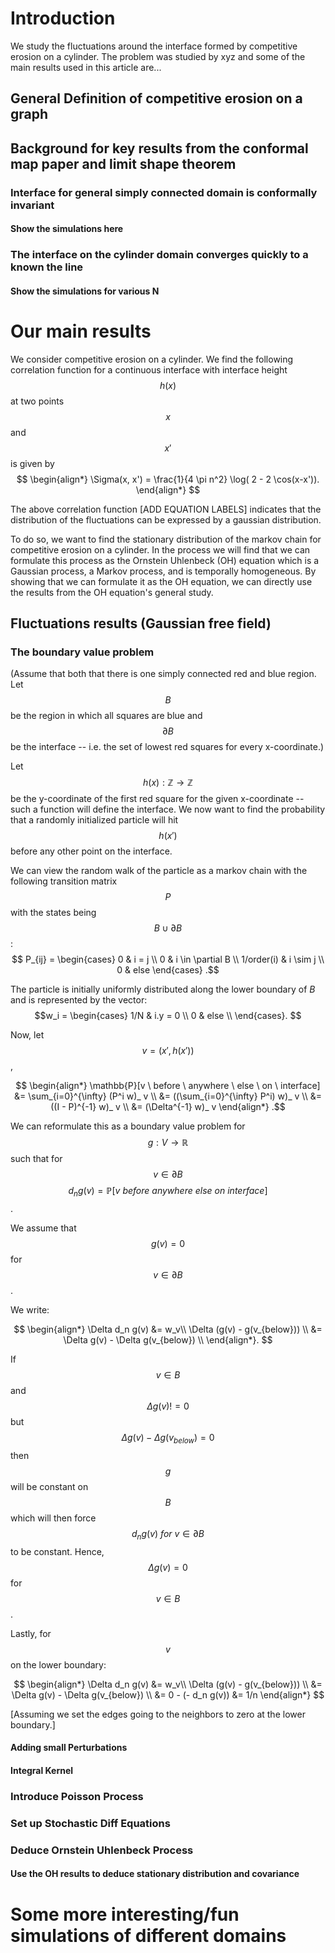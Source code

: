 
# Introduction
We study the fluctuations around the interface formed by competitive erosion on a cylinder.
The problem was studied by xyz and some of the main results used in this article are...

## General Definition of competitive erosion on a graph

## Background for key results from the conformal map paper and limit shape theorem
### Interface for general simply connected domain is conformally invariant
#### Show the simulations here

### The interface on the cylinder domain converges quickly to a known the line
#### Show the simulations for various N

# Our main results
We consider competitive erosion on a cylinder. We find the following correlation function for a continuous interface with interface height $$h(x)$$ at two points $$x$$ and $$x'$$ is given by
$$
\begin{align*}
\Sigma(x, x') = \frac{1}{4 \pi n^2} \log( 2 - 2 \cos(x-x')).
\end{align*}
$$

The above correlation function [ADD EQUATION LABELS] indicates that the distribution of the fluctuations can be expressed by a gaussian distribution.

To do so, we want to find the stationary distribution of the markov chain for competitive erosion on a cylinder.
In the process we will find that we can formulate this process as the Ornstein Uhlenbeck (OH) equation which is a Gaussian process, a Markov process, and is temporally homogeneous. By showing that we can formulate it as the OH equation, we can directly use the results from the OH equation's general study.


## Fluctuations results (Gaussian free field)
### The boundary value problem
(Assume that both that there is one simply connected red and blue region.
  Let $$B$$ be the region in which all squares are blue and $$\partial B$$ be the interface -- i.e. the set of lowest red squares for every x-coordinate.)

Let $$h(x): \mathbb{Z} \rightarrow \mathbb{Z} $$ be the y-coordinate of the first red square for the given x-coordinate -- such a function will define the interface. We now want to find the probability that a randomly initialized particle will hit $$h(x')$$ before any other point on the interface.

We can view the random walk of the particle as a markov chain with the following transition matrix $$P$$ with the states being $$B \cup \partial B$$:
$$
P_{ij} =
\begin{cases}
      0 & i = j \\
      0 & i \in \partial B \\
      1/order(i) & i \sim j \\
      0 & else
   \end{cases}
.$$

The particle is initially uniformly distributed along the lower boundary of $B$ and is represented by the vector:
$$w_i = \begin{cases}
      1/N & i.y = 0 \\
      0 & else  \\
   \end{cases}.
$$

Now, let $$v = (x', h(x'))$$,

$$
\begin{align*}
\mathbb{P}[v \ before \ anywhere \ else \ on \ interface] &= \sum_{i=0}^{\infty} (P^i w)_ v \\
&= ((\sum_{i=0}^{\infty} P^i) w)_ v \\
&= ((I - P)^{-1} w)_ v \\
&= (\Delta^{-1} w)_ v
\end{align*}
.$$

We can reformulate this as a boundary value problem for $$g: V \rightarrow \mathbb{R}$$ such that for $$v \in \partial B$$ $$d_n g(v) = \mathbb{P}[v \ before \ anywhere \ else \ on \ interface]$$.

We assume that $$g(v) = 0$$ for $$v \in \partial B$$.

We write:

$$
\begin{align*}
\Delta d_n g(v) &= w_v\\
\Delta (g(v) - g(v_{below})) \\
      &= \Delta g(v) - \Delta g(v_{below}) \\
\end{align*}.
$$

If $$v \in B$$ and $$\Delta g(v) != 0 $$ but $$ \Delta g(v) - \Delta g(v_{below}) = 0$$ then  $$g$$ will be constant on $$B$$ which will then force $$d_n g(v) \ for \ v \in \partial B$$ to be constant.
Hence, $$\Delta  g(v) = 0$$ for $$ v \in B$$.

Lastly, for $$v$$ on the lower boundary:

$$
\begin{align*}
\Delta d_n g(v) &= w_v\\
\Delta (g(v) - g(v_{below})) \\
      &= \Delta g(v) - \Delta g(v_{below}) \\
      &= 0 - (- d_n g(v))
      &= 1/n
\end{align*}
$$

[Assuming we set the edges going to the neighbors to zero at the lower boundary.]


#### Adding small Perturbations
#### Integral Kernel
### Introduce Poisson Process
### Set up Stochastic Diff Equations
### Deduce Ornstein Uhlenbeck Process
#### Use the OH results to deduce stationary distribution and covariance

#  Some more interesting/fun simulations of different domains
